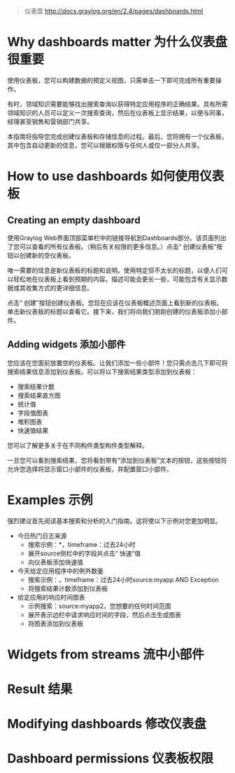 > 仪表盘  http://docs.graylog.org/en/2.4/pages/dashboards.html

# Why dashboards matter 为什么仪表盘很重要
使用仪表板，您可以构建数据的预定义视图，只需单击一下即可完成所有重要操作。

有时，领域知识需要能够找出搜索查询以获得特定应用程序的正确结果。具有所需领域知识的人员可以定义一次搜索查询，然后在仪表板上显示结果，以便与同事，经理甚至销售和营销部门共享。

本指南将指导您完成创建仪表板和存储信息的过程。最后，您将拥有一个仪表板，其中包含自动更新的信息，您可以根据权限与任何人或仅一部分人共享。
# How to use dashboards 如何使用仪表板
## Creating an empty dashboard
使用Graylog Web界面顶部菜单栏中的链接导航到Dashboards部分。该页面列出了您可以查看的所有仪表板。（稍后有关权限的更多信息。）点击“ 创建仪表板”按钮以创建新的空仪表板。

唯一需要的信息是新仪表板的标题和说明。使用特定但不太长的标题，以便人们可以轻松地在仪表板上看到预期的内容。描述可能会更长一些，可能包含有关显示数据或其收集方式的更详细信息。

点击“ 创建”按钮创建仪表板。您现在应该在仪表板概述页面上看到新的仪表板。单击新仪表板的标题以查看它。接下来，我们将向我们刚刚创建的仪表板添加小部件。
## Adding widgets 添加小部件
您应该在您面前放置空的仪表板。让我们添加一些小部件！您只需点击几下即可将搜索结果信息添加到仪表板。可以将以下搜索结果类型添加到仪表板：

- 搜索结果计数
- 搜索结果直方图
- 统计值
- 字段值图表
- 堆积图表
- 快速值结果

您可以了解更多关于在不同构件类型构件类型解释。

一旦您可以看到搜索结果，您将看到带有“添加到仪表板”文本的按钮，这些按钮将允许您选择将显示窗口小部件的仪表板，并配置窗口小部件。

# Examples 示例
强烈建议首先阅读基本搜索和分析的入门指南。这将使以下示例对您更加明显。

- 今日热门日志来源
  - 搜索示例：\*，timeframe：过去24小时
  - 展开source侧栏中的字段并点击“ 快速”值
  - 向仪表板添加快速值
- 今天给定应用程序中的例外数量
  - 搜索示例：，timeframe：过去24小时source:myapp AND Exception
  - 将搜索结果计数添加到仪表板
- 给定应用的响应时间图表
  - 示例搜索：source:myapp2，您想要的任何时间范围
  - 展开表示边栏中请求响应时间的字段，然后点击生成图表
  - 将图表添加到仪表板
# Widgets from streams 流中小部件

# Result 结果

# Modifying dashboards 修改仪表盘
# Dashboard permissions 仪表板权限
